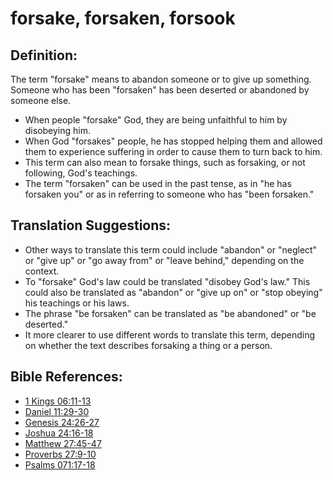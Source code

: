 # forsake, forsaken, forsook #

## Definition: ##

The term "forsake" means to abandon someone or to give up something. Someone who has been "forsaken" has been deserted or abandoned by someone else.

* When people "forsake" God, they are being unfaithful to him by disobeying him.
* When God "forsakes" people, he has stopped helping them and allowed them to experience suffering in order to cause them to turn back to him. 
* This term can also mean to forsake things, such as forsaking, or not following, God's teachings.
* The term "forsaken" can be used in the past tense, as in "he has forsaken you" or as in referring to someone who has "been forsaken."

## Translation Suggestions: ##

* Other ways to translate this term could include "abandon" or "neglect" or "give up" or "go away from" or "leave behind," depending on the context.
* To "forsake" God's law could be translated "disobey God's law." This could also be translated as "abandon" or "give up on" or "stop obeying" his teachings or his laws.
* The phrase "be forsaken" can be translated as "be abandoned" or "be deserted."
* It more clearer to use different words to translate this term, depending on whether the text describes forsaking a thing or a person.

## Bible References: ##

* [1 Kings 06:11-13](en/tn/1ki/help/06/11)
* [Daniel 11:29-30](en/tn/dan/help/11/29)
* [Genesis 24:26-27](en/tn/gen/help/24/26)
* [Joshua 24:16-18](en/tn/jos/help/24/16)
* [Matthew 27:45-47](en/tn/mat/help/27/45)
* [Proverbs 27:9-10](en/tn/pro/help/27/09)
* [Psalms 071:17-18](en/tn/psa/help/71/17)